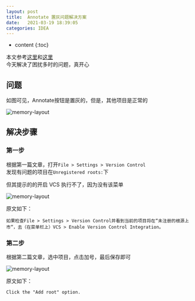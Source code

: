 ```yaml
---
layout: post
title:  Annotate 置灰问题解决方案
date:   2021-03-19 18:39:05
categories: IDEA
---
```


* content
{:toc}

本文参考[这里](http://cn.voidcc.com/question/p-twypxcgb-bnr.html)和[这里](https://blog.csdn.net/sanyuedexuanlv/article/details/78509721)  
今天解决了困扰多时的问题，真开心

## 问题

如图可见，Annotate按钮是置灰的，但是，其他项目是正常的

![memory-layout](https://linyongchao.github.io/static/img/idea/annotate1.png)

## 解决步骤

### 第一步

根据第一篇文章，打开```File > Settings > Version Control```  
发现有问题的项目在```Unregistered roots:```下

但其提示的的开启 VCS 执行不了，因为没有该菜单

![memory-layout](https://linyongchao.github.io/static/img/idea/annotate2.png)

原文如下：

```
如果检查File > Settings > Version Control并看到当前的项目将在“未注册的根源上市“，去（在菜单栏上）VCS > Enable Version Control Integration。
```

### 第二步

根据第二篇文章，选中项目，点击加号，最后保存即可  

![memory-layout](https://linyongchao.github.io/static/img/idea/annotate3.png)

原文如下：

```
Click the "Add root" option. 
```

